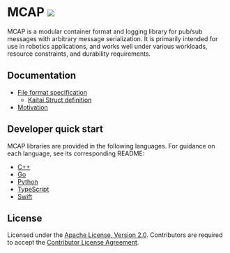# MCAP ![](https://img.shields.io/badge/beta-blue)

MCAP is a modular container format and logging library for pub/sub messages with arbitrary message serialization. It is primarily intended for use in robotics applications, and works well under various workloads, resource constraints, and durability requirements.

## Documentation

- [File format specification](./docs/specification)
  - [Kaitai Struct definition](./docs/specification/mcap.ksy)
- [Motivation](./docs/motivation/evaluation-of-robotics-data-recording-file-formats.md)

## Developer quick start

MCAP libraries are provided in the following languages. For guidance on each language, see its corresponding README:

- [C++](./cpp)
- [Go](./go)
- [Python](./python)
- [TypeScript](./typescript)
- [Swift](./swift)

## License

Licensed under the [Apache License, Version 2.0](/LICENSE). Contributors are required to accept the [Contributor License Agreement](https://github.com/foxglove/cla).
